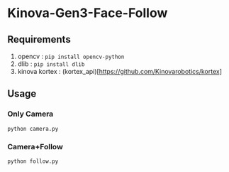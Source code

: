 # Kinova-Gen3-Face-Follow

## Requirements

1. opencv : `pip install opencv-python`
2. dlib : `pip install dlib`
3. kinova kortex : (kortex_api)[https://github.com/Kinovarobotics/kortex]

## Usage

### Only Camera

`python camera.py`

### Camera+Follow

`python follow.py`